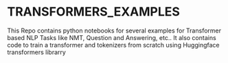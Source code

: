 # TRANSFORMERS_EXAMPLES

This Repo contains python notebooks for several examples for Transformer based NLP Tasks like NMT, Question and Answering, etc.. It also contains code to train a transformer and tokenizers from scratch using Huggingface transformers librarry
